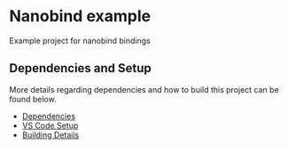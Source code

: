 

# Nanobind example

Example project for nanobind bindings

## Dependencies and Setup

More details regarding dependencies and how to build this project can be found below.

- [Dependencies](README_dependencies.md)
- [VS Code Setup](README_setup.md)
- [Building Details](README_building.md)

